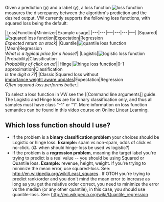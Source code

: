 Given a prediction \(p\) and a label \(y\), a loss function ![loss function](http://i.imgur.com/0Vt5OC3.png "\ell(p,y)") measures the discrepancy between the algorithm's prediction and the desired output. VW currently supports the following loss functions, with squared loss being the default:

|Loss|Function|Minimizer|Example usage|
|---|---|---|---|---|---|
|Squared|![squared loss function](http://i.imgur.com/LXWLynq.png "\ell(p,y)=\frac{1}{2}(p-y)^2")|Expectation|Regression<br>_Expected return on stock_|
|Quantile|![quantile loss function](http://i.imgur.com/oaeULkC.png "\ell(p,y)=\tau(p-y)\mathbb{I}(y \le p) +(1-\tau)(y-p)\mathbb{I}(y \geq p)")|Mean|Regression<br>_What is a typical price for a house?_|
|Logistic|![logistic loss function](http://i.imgur.com/E7WAZzw.png "\ell(p,y)=\log(1+\exp(-yp))")|Probability|Classification<br>_Probability of click on ad_|
|Hinge|![hinge loss function](http://i.imgur.com/Q7SU0Bu.png "\ell(p,y)=\max(0,1-yp)")|0-1 approximation|Classification<br>_Is the digit a 7?_|
|Classic|Squared loss without<br> [importance weight aware updates](http://arxiv.org/abs/1011.1576)|Expectation|Regression<br>_Often squared loss performs better._|

To select a loss function in VW see the [[Command line arguments]] guide.  The Logistic and Hinge loss are for binary classification only, and thus all samples must have class "-1" or "1". More information on loss function semantics can be found in this [video course on Online Linear Learning](http://techtalks.tv/talks/online-linear-learning-part-1/57924/).

## Which loss function should I use?

* If the problem is a **binary classification problem** your choices should be Logistic or hinge loss.
**Example:** spam vs non-spam, odds of click vs no-click.  (*Q:* when should hinge-loss be used vs logistic?)
* If the problem is a **regression problem**, meaning the target label you're trying to predict is a real value -- you should be using Squared or Quantile loss.
**Example:** revenue, height, weight.
If you're trying to minimize the mean error, use squared-loss. See: http://en.wikipedia.org/wiki/Least_squares .
If OTOH you're trying to predict rank/order and you don't mind the mean error to increase as long as you get the relative order correct, you need to minimize the error vs the median (or any other quantile), in this case, you should use quantile-loss.
See: http://en.wikipedia.org/wiki/Quantile_regression